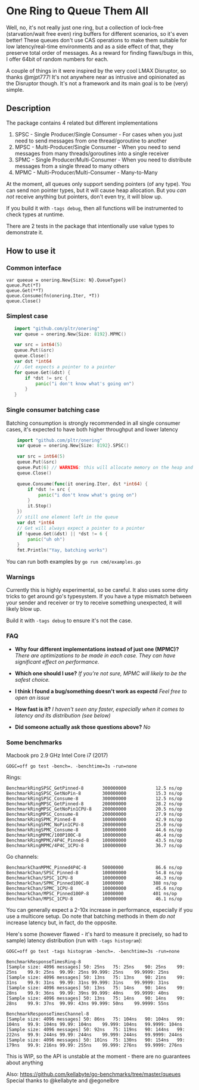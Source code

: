 # One Ring to Queue Them All

Well, no, it's not really just one ring, but a collection of lock-free (starvation/wait free even) ring buffers for different scenarios, so it's even better!
These queues don't use CAS operations to make them suitable for low latency/real-time environments and as a side effect of that,
they preserve total order of messages. As a reward for finding flaws/bugs in this, I offer 64bit of random numbers for each.

A couple of things in it were inspired by the very cool LMAX Disruptor, so thanks @mjpt777!
It's not anywhere near as intrusive and opinionated as the Disruptor though. It's not a framework and its main goal is to be (very) simple.

## Description

The package contains 4 related but different implementations
1. SPSC - Single Producer/Single Consumer - For cases when you just need to send messages from one thread/goroutine to another
2. MPSC - Multi-Producer/Single Consumer - When you need to send messages from many threads/goroutines into a single receiver
3. SPMC - Single Producer/Multi-Consumer - When you need to distribute messages from a single thread to many others
4. MPMC - Multi-Producer/Multi-Consumer - Many-to-Many


At the moment, all queues only support sending pointers (of any type). You can send non pointer types, but it will cause heap allocation. But you *can not* receive anything but pointers, don't even try, it will blow up.

If you build it with `-tags debug`, then all functions will be instrumented to check types at runtime.

There are 2 tests in the package that intentionally use value types to demonstrate it.

## How to use it

### Common interface
    var queeue = onering.New{Size: N}.QueueType()
    queue.Put(*T)
    queue.Get(**T)
    queue.Consume(fn(onering.Iter, *T))
    queue.Close()

### Simplest case
```go
   import "github.com/pltr/onering"
   var queue = onering.New{Size: 8192}.MPMC()

   var src = int64(5)
   queue.Put(&src)
   queue.Close()
   var dst *int64
   // .Get expects a pointer to a pointer
   for queue.Get(&dst) {
       if *dst != src {
           panic("i don't know what's going on")
       }
   }
```
### Single consumer batching case
Batching consumption is strongly recommended in all single consumer cases, it's expected to have both higher throughput and lower latency

```go
    import "github.com/pltr/onering"
    var queue = onering.New{Size: 8192}.SPSC()

    var src = int64(5)
    queue.Put(&src)
    queue.Put(6) // WARNING: this will allocate memory on the heap and copy the value into it
    queue.Close()

    queue.Consume(func(it onering.Iter, dst *int64) {
        if *dst != src {
            panic("i don't know what's going on")
        }
        it.Stop()
    })
    // still one element left in the queue
    var dst *int64
    // Get will always expect a pointer to a pointer
    if !queue.Get(&dst) || *dst != 6 {
        panic("uh oh")
    }
    fmt.Println("Yay, batching works")
```
You can run both examples by `go run cmd/examples.go`


### Warnings
Currently this is highly experimental, so be careful. It also uses some dirty tricks to get around go's typesystem.
If you have a type mismatch between your sender and receiver or try to receive something unexpected, it will likely blow up.

Build it with `-tags debug` to ensure it's not the case.

### FAQ

* **Why four different implementations instead of just one (MPMC)?**
    _There are optimizations to be made in each case. They can have significant effect on performance._

* **Which one should I use?**
    _If you're not sure, MPMC will likely to be the safest choice._

* **I think I found a bug/something doesn't work as expectd**
    _Feel free to open an issue_

* **How fast is it?**
    _I haven't seen any faster, especially when it comes to latency and its distribution (see below)_

* **Did someone actually ask those questions above?**
    _No_

### Some benchmarks
Macbook pro 2.9 GHz Intel Core i7 (2017)

`GOGC=off go test -bench=. -benchtime=3s -run=none`

Rings:

    BenchmarkRingSPSC_GetPinned-8      	300000000	        12.5 ns/op
    BenchmarkRingSPSC_GetNoPin-8       	300000000	        15.3 ns/op
    BenchmarkRingSPSC_Consume-8        	300000000	        12.5 ns/op
    BenchmarkRingMPSC_GetPinned-8      	200000000	        28.2 ns/op
    BenchmarkRingMPSC_GetNoPin1CPU-8   	200000000	        20.5 ns/op
    BenchmarkRingMPSC_Consume-8        	200000000	        27.9 ns/op
    BenchmarkRingSPMC_Pinned-8         	100000000	        42.9 ns/op
    BenchmarkRingSPMC_NoPin1CPU-8      	200000000	        25.0 ns/op
    BenchmarkRingSPMC_Consume-8        	100000000	        44.6 ns/op
    BenchmarkRingMPMC/100P100C-8       	100000000	        46.4 ns/op
    BenchmarkRingMPMC/4P4C_Pinned-8    	100000000	        43.5 ns/op
    BenchmarkRingMPMC/4P4C_1CPU-8      	100000000	        36.7 ns/op


Go channels:

    BenchmarkChanMPMC_Pinned4P4C-8     	50000000	        86.6 ns/op
    BenchmarkChan/SPSC_Pinned-8        	100000000	        54.8 ns/op
    BenchmarkChan/SPSC_1CPU-8          	100000000	        46.3 ns/op
    BenchmarkChan/SPMC_Pinned100C-8    	10000000	       388 ns/op
    BenchmarkChan/SPMC_1CPU-8          	100000000	        45.6 ns/op
    BenchmarkChan/MPSC_Pinned100P-8    	10000000	       401 ns/op
    BenchmarkChan/MPSC_1CPU-8          	100000000	        46.1 ns/op

You can generally expect a 2-10x increase in performance, especially if you use a multicore setup.
Do note that batching methods in them *do not* increase latency but, in fact, do the opposite.

Here's some (however flawed - it's hard to measure it precisely, so had to sample) latency distribution (run with `-tags histogram`):

`GOGC=off go test -tags histogram -bench=. -benchtime=3s -run=none`

    BenchmarkResponseTimesRing-8
    [Sample size: 4096 messages] 50: 25ns	75: 25ns	90: 25ns	99: 25ns	99.9: 25ns	99.99: 25ns	99.999: 25ns	99.9999: 25ns
    [Sample size: 4096 messages] 50: 13ns	75: 13ns	90: 21ns	99: 31ns	99.9: 31ns	99.99: 31ns	99.999: 31ns	99.9999: 31ns
    [Sample size: 4096 messages] 50: 13ns	75: 14ns	90: 14ns	99: 28ns	99.9: 36ns	99.99: 39ns	99.999: 40ns	99.9999: 40ns
    [Sample size: 4096 messages] 50: 13ns	75: 14ns	90: 14ns	99: 28ns	99.9: 37ns	99.99: 43ns	99.999: 50ns	99.9999: 55ns

    BenchmarkResponseTimesChannel-8
    [Sample size: 4096 messages] 50: 86ns	75: 104ns	90: 104ns	99: 104ns	99.9: 104ns	99.99: 104ns	99.999: 104ns	99.9999: 104ns
    [Sample size: 4096 messages] 50: 92ns	75: 119ns	90: 144ns	99: 222ns	99.9: 244ns	99.99: 244ns	99.999: 244ns	99.9999: 244ns
    [Sample size: 4096 messages] 50: 101ns	75: 130ns	90: 154ns	99: 179ns	99.9: 216ns	99.99: 255ns	99.999: 276ns	99.9999: 276ns

This is WIP, so the API is unstable at the moment - there are no guarantees about anything

Also: https://github.com/kellabyte/go-benchmarks/tree/master/queues
Special thanks to @kellabyte and @egonelbre
